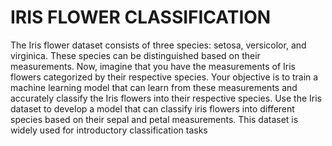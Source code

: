 # IRIS FLOWER CLASSIFICATION
 The Iris flower dataset consists of three species: setosa, versicolor,
 and virginica. These species can be distinguished based on their
 measurements. Now, imagine that you have the measurements
 of Iris flowers categorized by their respective species. Your
 objective is to train a machine learning model that can learn from
 these measurements and accurately classify the Iris flowers into
 their respective species.
 Use the Iris dataset to develop a model that can classify iris
 flowers into different species based on their sepal and petal
 measurements. This dataset is widely used for introductory
 classification tasks
